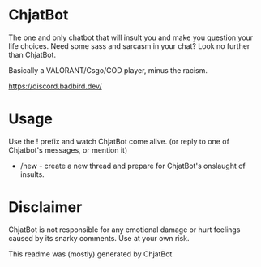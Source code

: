 # ChjatBot
The one and only chatbot that will insult you and make you question your life choices. Need some sass and sarcasm in your chat? Look no further than ChjatBot.

Basically a VALORANT/Csgo/COD player, minus the racism.

https://discord.badbird.dev/

# Usage
Use the ! prefix and watch ChjatBot come alive. (or reply to one of Chjatbot's messages, or mention it)
- /new - create a new thread and prepare for ChjatBot's onslaught of insults. 

# Disclaimer
ChjatBot is not responsible for any emotional damage or hurt feelings caused by its snarky comments. Use at your own risk.

This readme was (mostly) generated by ChjatBot
